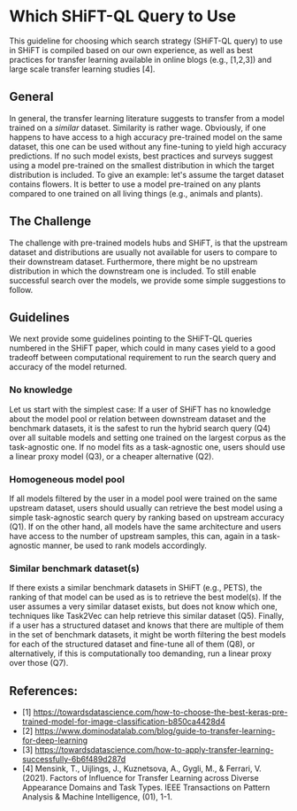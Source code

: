 # Which SHiFT-QL Query to Use

This guideline for choosing which search strategy (SHiFT-QL query) to use in SHiFT is compiled based on our own experience, as well as best practices for transfer learning available in online blogs (e.g., [1,2,3]) and large scale transfer learning studies [4].

## General

In general, the transfer learning literature suggests to transfer from a model trained on a *similar* dataset. Similarity is rather wage. Obviously, if one happens to have access to a high accuracy pre-trained model on the same dataset, this one can be used without any fine-tuning to yield high accuracy predictions. If no such model exists, best practices and surveys suggest using a model pre-trained on the smallest distribution in which the target distribution is included. To give an example: let's assume the target dataset contains flowers. It is better to use a model pre-trained on any plants compared to one trained on all living things (e.g., animals and plants).

## The Challenge

The challenge with pre-trained models hubs and SHiFT, is that the upstream dataset and distributions are usually not available for users to compare to their downstream dataset. Furthermore, there might be no upstream distribution in which the downstream one is included. To still enable successful search over the models, we provide some simple suggestions to follow.

## Guidelines

We next provide some guidelines pointing to the SHiFT-QL queries numbered in the SHiFT paper, which could in many cases yield to a good tradeoff between computational requirement to run the search query and accuracy of the model returned.

### No knowledge

Let us start with the simplest case: If a user of SHiFT has no knowledge about the model pool or relation between downstream dataset and the benchmark datasets, it is the safest to run the hybrid search query (Q4) over all suitable models and setting one trained on the largest corpus as the task-agnostic one. If no model fits as a task-agnostic one, users should use a linear proxy model (Q3), or a cheaper alternative (Q2).

### Homogeneous model pool

If all models filtered by the user in a model pool were trained on the same upstream dataset, users should usually can retrieve the best model using a simple task-agnostic search query by ranking based on upstream accuracy (Q1). If on the other hand, all models have the same architecture and users have access to the number of upstream samples, this can, again in a task-agnostic manner, be used to rank models accordingly.

### Similar benchmark dataset(s)

If there exists a similar benchmark datasets in SHiFT (e.g., PETS), the ranking of that model can be used as is to retrieve the best model(s). If the user assumes a very similar dataset exists, but does not know which one, techniques like Task2Vec can help retrieve this similar dataset (Q5).
Finally, if a user has a structured dataset and knows that there are multiple of them in the set of benchmark datasets, it might be worth filtering the best models for each of the structured dataset and fine-tune all of them (Q8), or alternatively, if this is computationally too demanding, run a linear proxy over those (Q7).

## References:

- [1] https://towardsdatascience.com/how-to-choose-the-best-keras-pre-trained-model-for-image-classification-b850ca4428d4
- [2] https://www.dominodatalab.com/blog/guide-to-transfer-learning-for-deep-learning
- [3] https://towardsdatascience.com/how-to-apply-transfer-learning-successfully-6b6f489d287d
- [4] Mensink, T., Uijlings, J., Kuznetsova, A., Gygli, M., & Ferrari, V. (2021). Factors of Influence for Transfer Learning across Diverse Appearance Domains and Task Types. IEEE Transactions on Pattern Analysis & Machine Intelligence, (01), 1-1.
